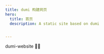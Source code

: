 ```yaml
---
title: dumi 构建网页
hero:
  title: 首页
  description: A static site based on dumi


---
```


dumi-website 👏🏻
